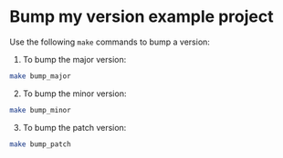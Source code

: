 # Bump my version example project

Use the following `make` commands to bump a version:

1. To bump the major version:

```bash
make bump_major
```

2. To bump the minor version:

```bash
make bump_minor
```

3. To bump the patch version:

```bash
make bump_patch
```

